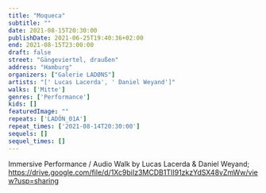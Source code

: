 ```yaml
---
title: "Moqueca"
subtitle: ""
date: 2021-08-15T20:30:00
publishDate: 2021-06-25T19:40:36+02:00
end: 2021-08-15T23:00:00
draft: false
street: "Gängeviertel, draußen"
address: "Hamburg"
organizers: ["Galerie LADØNS"]
artists: "[' Lucas Lacerda', ' Daniel Weyand']"
walks: ['Mitte']
genres: ['Performance']
kids: []
featuredImage: ""
repeats: ['LADÖN_01A']
repeat_times: ['2021-08-14T20:30:00']
sequels: []
sequel_times: []
---
```


Immersive Performance / Audio Walk by Lucas Lacerda & Daniel Weyand; https://drive.google.com/file/d/1Xc9biIz3MCDB1TII91zkzYdSX48vZmWw/view?usp=sharing